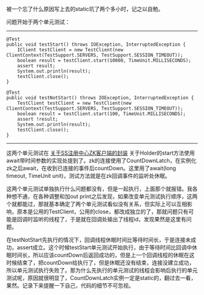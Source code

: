   被一个忘了什么原因写上去的static坑了两个多小时，记之以自勉。
  
  问题开始于两个单元测试：
  
-----

    @Test
    public void testStart() throws IOException, InterruptedException {
        IClient testClient = new TestClient(new ClientContext(TestSupport.SERVERS, TestSupport.SESSION_TIMEOUT));
        boolean result = testClient.start(10000, TimeUnit.MILLISECONDS);
        assert result;
        System.out.println(result);
        testClient.close();
    }
    
    @Test
    public void testNotStart() throws IOException, InterruptedException {
        TestClient testClient = new TestClient(new ClientContext(TestSupport.SERVERS, TestSupport.SESSION_TIMEOUT));
        boolean result = testClient.start(100, TimeUnit.MILLISECONDS);
        assert !result;
        System.out.println(result);
        testClient.close();
    }

-----

  这两个单元测试在 [关于SS注册中心ZK客户端的封装](https://saaavsaaa.github.io/aaa/S_S_ZK_Registry_Center.html) 关于Holder的start方法使用await带时间参数的实现处提到了。zk的连接使用了CountDownLatch，在实例化zk之后await，在收到已连接的事件后countDown。这里用了await(long timeout, TimeUnit unit)，测试方法就是在zk回调事件的监听处休眠。
  
  这两个单元测试单独执行什么问题都没有，但是一起执行，上面那个就报错。我各种想不通，在各种调整和加out print之后发现，如果改变单元测试执行顺序，这两个就都能过，那就基本确定了两个单元测试看似没有关系，但实际上可以互相影响，原本是公用的TestClient，公用的close，都改成独立的了，那就问题只有可能是回调时监听的线程了，于是就在回调处输出了线程id，发现果然是这里有问题。
  
  在testNotStart先执行的情况下，回调线程休眠时间比等待时间长，于是连接未成功，assert成立。这个时候testStart单元测试开始执行，由于等待时间比回调中休眠时间长，所以应该countDown后返回成功的，但是上一个回调线程的休眠在这时候结束了，把countDown给执行了，但是休眠还没有结束，连接没建立成功，所以单元测试执行失败了。那为什么先执行的单元测试的线程会影响后执行的单元测试呢，原因就很明显了，CountDownLatch实例一定是static的，翻过去一看，果然。记录下来提醒一下自己，代码的细节不可忽视。
